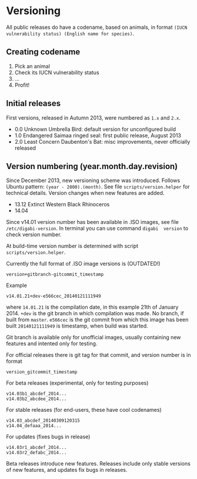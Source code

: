 Versioning
============================================
All public releases do have a codename, based on animals, in format `(IUCN vulnerability status) (English name for species)`.

## Creating codename

 1. Pick an animal
 2. Check its IUCN vulnerability status
 3. ...
 4. Profit!

## Initial releases
First versions, released in Autumn 2013, were numbered as `1.x` and `2.x`.

 - 0.0 Unknown Umbrella Bird: default version for unconfigured build
 - 1.0 Endangered Saimaa ringed seal: first public release, August 2013
 - 2.0 Least Concern Daubenton's Bat: misc improvements, never officially released


## Version numbering (year.month.day.revision)
Since December 2013, new versioning scheme was introduced. Follows Ubuntu pattern: `(year - 2000).(month)`. See file `scripts/version.helper` for technical details. Version changes when new features are added.

 - 13.12 Extinct Western Black Rhinoceros
 - 14.04

Since v14.01 version number has been available in .ISO images, see file 
`/etc/digabi-version`. In terminal you can use command `digabi 
version` to check version number.


At build-time version number is determined with script `scripts/version.helper`.

Currently the full format of .ISO image versions is (OUTDATED!)

    version+gitbranch-gitcommit_timestamp

Example

    v14.01.21+dev-e566cec_20140121111949

where `14.01.21` is the compilation date, in this example 21th of 
January  2014. `+dev` is the git branch in which compilation was made. 
No branch, if built from `master`. `e566cec` is the git commit from which this image 
has been built `20140121111949` is timestamp, when build was started.

Git branch is available only for unofficial images, usually containing new features and intented only for testing.

For official releases there is git tag for that commit, and version number is in format

    version_gitcommit_timestamp

For beta releases (experimental, only for testing purposes)

    v14.03b1_abcdef_2014...
    v14.03b2_abcdee_2014...

For stable releases (for end-users, these have cool codenames)

    v14.03_abcdef_20140309120315
    v14.04_defaaa_2014...

For updates (fixes bugs in release)

    v14.03r1_abcdef_2014...
    v14.03r2_defabc_2014...

Beta releases introduce new features. Releases include only stable versions of new features, and updates fix bugs in releases.
